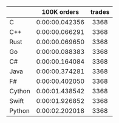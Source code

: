 ||100K orders|trades|
-|:-:|:-:|
|C|0:00:00.042356|3368|
|C++|0:00:00.066291|3368|
|Rust|0:00:00.069650|3368|
|Go|0:00:00.088383|3368|
|C#|0:00:00.164084|3368|
|Java|0:00:00.374281|3368|
|F#|0:00:00.402050|3368|
|Cython|0:00:01.438542|3368|
|Swift|0:00:01.926852|3368|
|Python|0:00:02.202018|3368|


